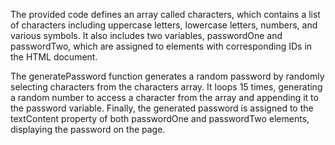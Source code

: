 The provided code defines an array called characters, which contains a list of characters including uppercase letters, lowercase letters, numbers, and various symbols. It also includes two variables, passwordOne and passwordTwo, which are assigned to elements with corresponding IDs in the HTML document.

The generatePassword function generates a random password by randomly selecting characters from the characters array. It loops 15 times, generating a random number to access a character from the array and appending it to the password variable. Finally, the generated password is assigned to the textContent property of both passwordOne and passwordTwo elements, displaying the password on the page.